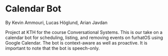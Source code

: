 # Calendar Bot
By Kevin Ammouri, Lucas Höglund, Arian Javdan

Project at KTH for the course Conversational Systems. This is our take on a
calendar bot for scheduling, listing, and removing events on furhatOS using
Google Calendar. The bot is context-aware as well as proactive. It is important
to note that the bot is speech-only.
